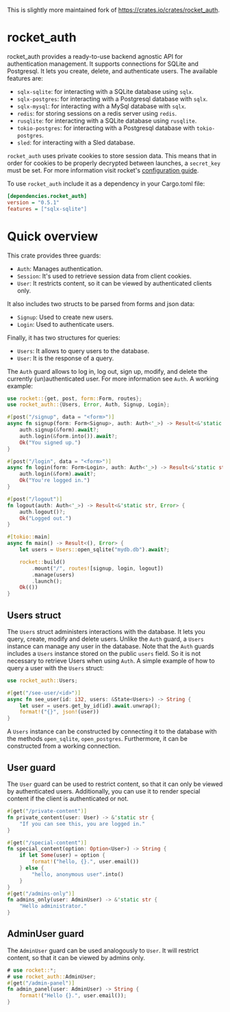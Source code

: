 This is slightly more maintained fork of https://crates.io/crates/rocket_auth.

# rocket_auth

rocket_auth provides a ready-to-use backend agnostic API for authentication management.
It supports connections for SQLite and Postgresql. It lets you create, delete, and authenticate users.
The available features are:

* `sqlx-sqlite`: for interacting with a SQLite database using `sqlx`.
* `sqlx-postgres`: for interacting with a Postgresql database with `sqlx`.
* `sqlx-mysql`: for interacting with a MySql database with `sqlx`.
* `redis`: for storing sessions on a redis server using `redis`.
* `rusqlite`: for interacting with a SQLite database using `rusqlite`.
* `tokio-postgres`: for interacting with a Postgresql database with `tokio-postgres`.
* `sled`: for interacting with a Sled database.

`rocket_auth` uses private cookies to store session data.
This means that in order for cookies to be properly decrypted between launches, a `secret_key` must be set.
For more information visit rocket's [configuration guide](https://rocket.rs/v0.5-rc/guide/configuration/#configuration).

To use `rocket_auth` include it as a dependency in your Cargo.toml file:

```ini
[dependencies.rocket_auth]
version = "0.5.1"
features = ["sqlx-sqlite"]
```

# Quick overview

This crate provides three guards:

* `Auth`: Manages authentication.
* `Session`: It's used to retrieve session data from client cookies.
* `User`: It restricts content, so it can be viewed by authenticated clients only.

It also includes two structs to be parsed from forms and json data:

* `Signup`: Used to create new users.
* `Login`: Used to authenticate users.

Finally, it has two structures for queries:

* `Users`: It allows to query users to the database.
* `User`: It is the response of a query.

The `Auth` guard allows to log in, log out, sign up, modify, and delete the currently (un)authenticated user.
For more information see `Auth`.
A working example:

```rust
use rocket::{get, post, form::Form, routes};
use rocket_auth::{Users, Error, Auth, Signup, Login};

#[post("/signup", data = "<form>")]
async fn signup(form: Form<Signup>, auth: Auth<'_>) -> Result<&'static str, Error> {
    auth.signup(&form).await?;
    auth.login(&form.into()).await?;
    Ok("You signed up.")
}

#[post("/login", data = "<form>")]
async fn login(form: Form<Login>, auth: Auth<'_>) -> Result<&'static str, Error> {
    auth.login(&form).await?;
    Ok("You're logged in.")
}

#[post("/logout")]
fn logout(auth: Auth<'_>) -> Result<&'static str, Error> {
    auth.logout()?;
    Ok("Logged out.")
}

#[tokio::main]
async fn main() -> Result<(), Error> {
    let users = Users::open_sqlite("mydb.db").await?;

    rocket::build()
        .mount("/", routes![signup, login, logout])
        .manage(users)
        .launch();
    Ok(())
}
```

## Users struct

The `Users` struct administers interactions with the database.
It lets you query, create, modify and delete users.
Unlike the `Auth` guard, a `Users` instance can manage any user in the database.
Note that the `Auth` guards includes a `Users` instance stored on the public `users` field.
So it is not necessary to retrieve Users when using `Auth`.
A simple example of how to query a user with the `Users` struct:

```rust
use rocket_auth::Users;

#[get("/see-user/<id>")]
async fn see_user(id: i32, users: &State<Users>) -> String {
    let user = users.get_by_id(id).await.unwrap();
    format!("{}", json!(user))
}
```

A `Users` instance can be constructed by connecting it to the database with the methods `open_sqlite`,
`open_postgres`. Furthermore, it can be constructed from a working connection.

## User guard

The `User` guard can be used to restrict content, so that it can only be viewed by authenticated users.
Additionally, you can use it to render special content if the client is authenticated or not.

```rust
#[get("/private-content")]
fn private_content(user: User) -> &'static str {
    "If you can see this, you are logged in."
}

#[get("/special-content")]
fn special_content(option: Option<User>) -> String {
    if let Some(user) = option {
        format!("hello, {}.", user.email())
    } else {
        "hello, anonymous user".into()
    }
}
#[get("/admins-only")]
fn admins_only(user: AdminUser) -> &'static str {
    "Hello administrator."
}
```

## AdminUser guard

The `AdminUser` guard can be used analogously to `User`.
It will restrict content, so that it can be viewed by admins only.

```rust
# use rocket::*;
# use rocket_auth::AdminUser;
#[get("/admin-panel")]
fn admin_panel(user: AdminUser) -> String {
    format!("Hello {}.", user.email());
}
```
